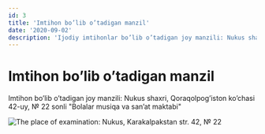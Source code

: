 ```yaml
---
id: 3
title: 'Imtihon bo’lib o’tadigan manzil'
date: '2020-09-02'
description: 'Ijodiy imtihonlar bo’lib o’tadigan joy manzili: Nukus shaxri, Qoraqolpog’iston ko’chasi 42-uy, № 22 sonli "Bolalar musiqa va san’at maktabi"'
---
```


# Imtihon bo’lib o’tadigan manzil

Imtihon bo’lib o’tadigan joy manzili: Nukus shaxri, Qoraqolpog’iston ko’chasi 42-uy, № 22 sonli "Bolalar musiqa va san’at maktabi"

![The place of examination: Nukus, Karakalpakstan str. 42, № 22](/announcements/3/examination-map-1024x578.png)
